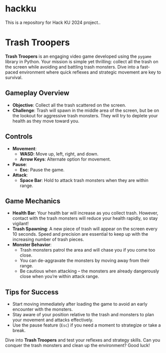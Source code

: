 # hackku
This is a repository for Hack KU 2024 project.. 

# Trash Troopers

**Trash Troopers** is an engaging video game developed using the `pygame` library in Python. Your mission is simple yet thrilling: collect all the trash on the screen while avoiding and battling trash monsters. Dive into a fast-paced environment where quick reflexes and strategic movement are key to survival.

## Gameplay Overview
- **Objective**: Collect all the trash scattered on the screen.
- **Challenge**: Trash will spawn in the middle area of the screen, but be on the lookout for aggressive trash monsters. They will try to deplete your health as they move toward you.

## Controls
- **Movement**:
  - **WASD**: Move up, left, right, and down.
  - **Arrow Keys**: Alternate option for movement.
- **Pause**:
  - **Esc**: Pause the game.
- **Attack**:
  - **Space Bar**: Hold to attack trash monsters when they are within range.

## Game Mechanics
- **Health Bar**: Your health bar will increase as you collect trash. However, contact with the trash monsters will reduce your health rapidly, so stay vigilant!
- **Trash Spawning**: A new piece of trash will appear on the screen every 10 seconds. Speed and precision are essential to keep up with the increasing number of trash pieces.
- **Monster Behavior**:
  - Trash monsters patrol the area and will chase you if you come too close.
  - You can de-aggravate the monsters by moving away from their range.
  - Be cautious when attacking – the monsters are already dangerously close when you’re within attack range.

## Tips for Success
- Start moving immediately after loading the game to avoid an early encounter with the monsters.
- Stay aware of your position relative to the trash and monsters to plan your movement and attacks effectively.
- Use the pause feature (`Esc`) if you need a moment to strategize or take a break.

Dive into **Trash Troopers** and test your reflexes and strategy skills. Can you conquer the trash monsters and clean up the environment? Good luck!
